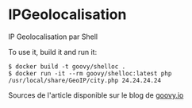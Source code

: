 # IPGeolocalisation
IP Geolocalisation par Shell

To use it, build it and run it:
```
$ docker build -t goovy/shelloc .
$ docker run -it --rm goovy/shelloc:latest php /usr/local/share/GeoIP/city.php 24.24.24.24
```

Sources de l'article disponible sur le blog de [goovy.io](http://blog.goovy.io/)
